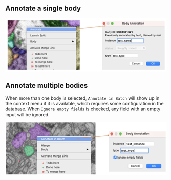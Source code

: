 ## Annotate a single body

![image](../../images/annotate_body.jpg)

## Annotate multiple bodies

When more than one body is selected, `Annotate in Batch` will show up in the context menu if it is available, which requires some configuration in the database. When `Ignore empty fields` is checked, any field with an empty input will be ignored.

![image](../../images/annotate_body_batch.jpg)